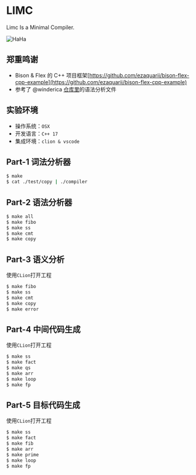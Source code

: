 # LIMC

Limc Is a Minimal Compiler.

![HaHa](https://latex.codecogs.com/gif.latex?\bold{\underline{L}imc\quad{}\underline{I}s\quad{}a\quad{}\underline{M}inimal\quad{}\underline{C}ompiler.})

## 郑重鸣谢

- Bison & Flex 的 C++ 项目框架[https://github.com/ezaquarii/bison-flex-cpp-example](https://github.com/ezaquarii/bison-flex-cpp-example)
- 参考了 @winderica [仓库里](https://github.com/winderica/GoodbyeCompiler)的语法分析文件

## 实验环境

- 操作系统：`OSX`
- 开发语言：`C++ 17`
- 集成环境：`clion & vscode`

## Part-1 词法分析器

```bash
$ make
$ cat ./test/copy | ./compiler
```

## Part-2 语法分析器

```bash
$ make all
$ make fibo
$ make ss
$ make cmt
$ make copy
```

## Part-3 语义分析

使用`CLion`打开工程

```bash
$ make fibo
$ make ss
$ make cmt
$ make copy
$ make error
```

## Part-4 中间代码生成

使用`CLion`打开工程

```bash
$ make ss
$ make fact
$ make qs
$ make arr
$ make loop
$ make fp
```

## Part-5 目标代码生成

使用`CLion`打开工程

```bash
$ make ss
$ make fact
$ make fib
$ make arr
$ make prime
$ make loop
$ make fp
```

